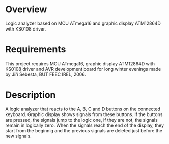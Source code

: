 # Overview
Logic analyzer based on MCU ATmega16 and graphic display ATM12864D with KS0108 driver.
# Requirements
This project requires MCU ATmega16, graphic display ATM12864D with KS0108 driver and AVR development board for long winter evenings made by Jiří Šebesta, BUT FEEC IREL, 2006.
# Description
A logic analyzer that reacts to the A, B, C and D buttons on the connected keyboard. Graphic display shows signals from these buttons. If the buttons are pressed, the signals jump to the logic one, if they are not, the signals remain in logically zero. When the signals reach the end of the display, they start from the beginnig and the previous signals are deleted just before the new signals.
